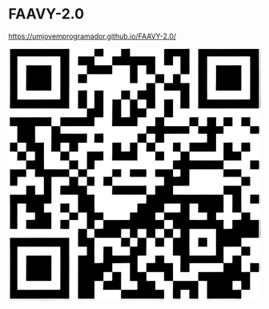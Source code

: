 # FAAVY-2.0

https://umjovemprogramador.github.io/FAAVY-2.0/

<img src="qr-code.png" alt="Texto alternativo">

